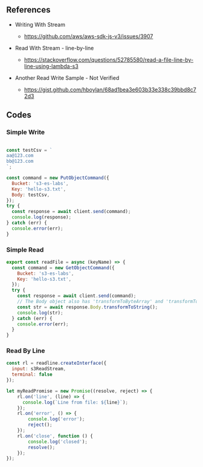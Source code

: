 
## References

- Writing With Stream
  - https://github.com/aws/aws-sdk-js-v3/issues/3907

- Read With Stream - line-by-line
  - https://stackoverflow.com/questions/52785580/read-a-file-line-by-line-using-lambda-s3

- Another Read Write Sample - Not Verified
  - https://gist.github.com/hboylan/68ad1bea3e603b33e338c39bbd8c72d3


## Codes

### Simple Write

```js

const testCsv = `
aa@123.com
bb@123.com
`;

const command = new PutObjectCommand({
  Bucket: 's3-es-labs',
  Key: 'hello-s3.txt',
  Body: testCsv,
});
try {
  const response = await client.send(command);
  console.log(response);
} catch (err) {
  console.error(err);
}
```


### Simple Read

```js
export const readFile = async (keyName) => {
  const command = new GetObjectCommand({
    Bucket: 's3-es-labs',
    Key: 'hello-s3.txt',
  });
  try {
    const response = await client.send(command);
    // The Body object also has 'transformToByteArray' and 'transformToWebStream' methods.
    const str = await response.Body.transformToString();
    console.log(str);
  } catch (err) {
    console.error(err);
  }
}
```

### Read By Line

```js
const rl = readline.createInterface({
  input: s3ReadStream,
  terminal: false
});

let myReadPromise = new Promise((resolve, reject) => {
    rl.on('line', (line) => {
      console.log(`Line from file: ${line}`);
    });
    rl.on('error', () => {
        console.log('error');
        reject();
    });
    rl.on('close', function () {
        console.log('closed');
        resolve();
    });
});
```

